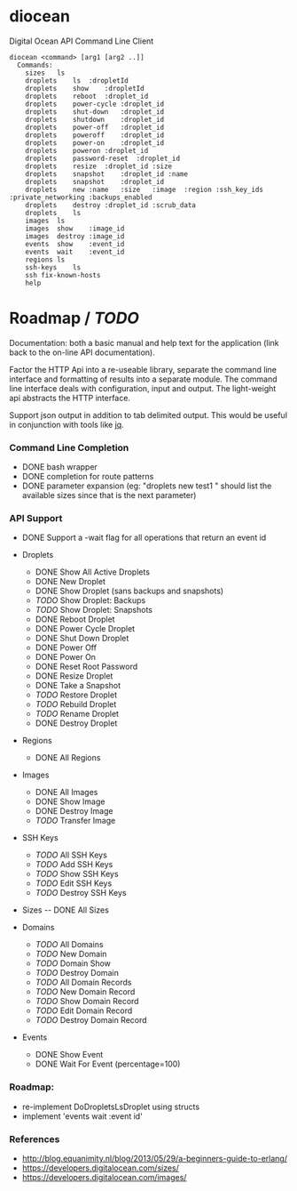 diocean
=======

Digital Ocean API Command Line Client

    diocean <command> [arg1 [arg2 ..]] 
      Commands:
        sizes	ls
        droplets	ls	:dropletId
        droplets	show	:dropletId
        droplets	reboot	:droplet_id
        droplets	power-cycle	:droplet_id
        droplets	shut-down	:droplet_id
        droplets	shutdown	:droplet_id
        droplets	power-off	:droplet_id
        droplets	poweroff	:droplet_id
        droplets	power-on	:droplet_id
        droplets	poweron	:droplet_id
        droplets	password-reset	:droplet_id
        droplets	resize	:droplet_id	:size
        droplets	snapshot	:droplet_id	:name
        droplets	snapshot	:droplet_id
        droplets	new	:name	:size	:image	:region	:ssh_key_ids	:private_networking	:backups_enabled
        droplets	destroy	:droplet_id	:scrub_data
        droplets	ls
        images	ls
        images	show	:image_id
        images	destroy	:image_id
        events	show	:event_id
        events	wait	:event_id
        regions	ls
        ssh-keys	ls
        ssh	fix-known-hosts
        help

# Roadmap / *TODO*

Documentation: both a basic manual and help text for the application (link back to the on-line API documentation).

Factor the HTTP Api into a re-useable library, separate the command line interface and formatting of results into a separate module.  The command line interface deals with configuration, input and output.  The light-weight api abstracts the HTTP interface.

Support json output in addition to tab delimited output.  This would be useful in conjunction with tools like [jq](http://stedolan.github.io/jq/).

### Command Line Completion

- DONE bash wrapper
- DONE completion for route patterns
- DONE parameter expansion (eg: "droplets new test1 <TAB>" should list the available sizes since that is the next parameter)


### API Support

- DONE Support a -wait flag for all operations that return an event id

- Droplets
    - DONE Show All Active Droplets
    - DONE New Droplet
    - DONE Show Droplet (sans backups and snapshots)
    - *TODO* Show Droplet: Backups
    - *TODO* Show Droplet: Snapshots
    - DONE Reboot Droplet
    - DONE Power Cycle Droplet
    - DONE Shut Down Droplet
    - DONE Power Off
    - DONE Power On
    - DONE Reset Root Password
    - DONE Resize Droplet
    - DONE Take a Snapshot
    - *TODO* Restore Droplet
    - *TODO* Rebuild Droplet
    - *TODO* Rename Droplet
    - DONE Destroy Droplet

- Regions
    - DONE All Regions

- Images
    - DONE All Images
    - DONE Show Image
    - DONE Destroy Image
    - *TODO* Transfer Image

- SSH Keys
    - *TODO* All SSH Keys
    - *TODO* Add SSH Keys
    - *TODO* Show SSH Keys
    - *TODO* Edit SSH Keys
    - *TODO* Destroy SSH Keys

- Sizes
-- DONE All Sizes

- Domains
    - *TODO* All Domains
    - *TODO* New Domain
    - *TODO* Domain Show
    - *TODO* Destroy Domain
    - *TODO* All Domain Records
    - *TODO* New Domain Record
    - *TODO* Show Domain Record
    - *TODO* Edit Domain Record
    - *TODO* Destroy Domain Record

- Events
    - DONE Show Event
    - DONE Wait For Event (percentage=100)

### Roadmap:

- re-implement DoDropletsLsDroplet using structs
- implement 'events wait :event id'

### References

- http://blog.equanimity.nl/blog/2013/05/29/a-beginners-guide-to-erlang/
- https://developers.digitalocean.com/sizes/
- https://developers.digitalocean.com/images/



